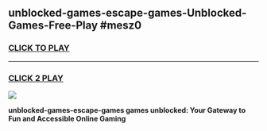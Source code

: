 
## unblocked-games-escape-games-Unblocked-Games-Free-Play #mesz0
<h3>
<a href="https://us.freeplayer.one?title=unblocked-games-escape-games&ref=9M">CLICK TO PLAY</a></h3>
<hr>

<h3>
<a href="https://us.freeplayer.one?title=unblocked-games-escape-games&ref=9M">CLICK 2 PLAY</a>
  
</h3>

<a href="https://us.freeplayer.one?title=unblocked-games-escape-games&ref=9M"><img src="https://clearcache.store/games.png"></a>


**unblocked-games-escape-games games unblocked: Your Gateway to Fun and Accessible Online Gaming**
